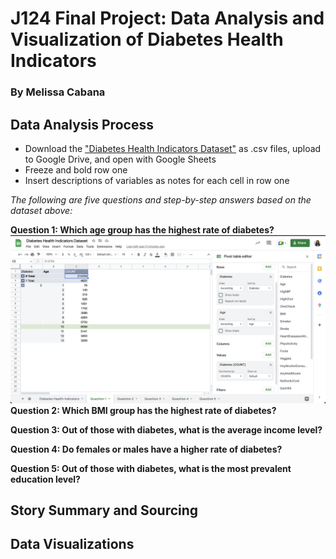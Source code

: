 # J124 Final Project: Data Analysis and Visualization of Diabetes Health Indicators
### By Melissa Cabana
## Data Analysis Process
* Download the ["Diabetes Health Indicators Dataset"](https://docs.google.com/spreadsheets/d/1WJPAhUcL1bI6ilt2nX3dlz3LWssY-z3rVvXJrZ6b9TU/edit?usp=sharing) as .csv files, upload to Google Drive, and open with Google Sheets
* Freeze and bold row one
* Insert descriptions of variables as notes for each cell in row one

*The following are five questions and step-by-step answers based on the dataset above:*

**Question 1: Which age group has the highest rate of diabetes?**
![Question 1](https://github.com/mcabana26/J124/blob/main/Screen%20Shot%202022-08-06%20at%206.25.34%20PM.png)
**Question 2: Which BMI group has the highest rate of diabetes?**

**Question 3: Out of those with diabetes, what is the average income level?**

**Question 4: Do females or males have a higher rate of diabetes?**

**Question 5: Out of those with diabetes, what is the most prevalent education level?**

## Story Summary and Sourcing
## Data Visualizations
